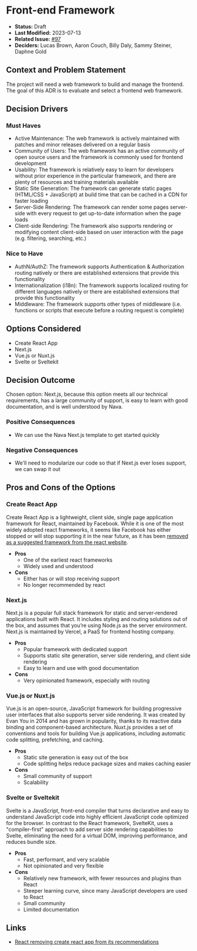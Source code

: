# Front-end Framework

- **Status:** Draft <!-- REQUIRED -->
- **Last Modified:** 2023-07-13 <!-- REQUIRED -->
- **Related Issue:** [#97](https://github.com/HHS/grants-api/issues/97) <!-- RECOMMENDED -->
- **Deciders:** Lucas Brown, Aaron Couch, Billy Daly, Sammy Steiner, Daphne Gold <!-- REQUIRED -->

## Context and Problem Statement

The project will need a web framework to build and manage the frontend. The goal of this ADR is to evaluate and select a frontend web framework.

## Decision Drivers <!-- RECOMMENDED -->

### Must Haves
- Active Maintenance: The web framework is actively maintained with patches and minor releases delivered on a regular basis
- Community of Users: The web framework has an active community of open source users and the framework is commonly used for frontend development
- Usability: The framework is relatively easy to learn for developers without prior experience in the particular framework, and there are plenty of resources and training materials available
- Static Site Generation: The framework can generate static pages (HTML/CSS + JavaScript) at build time that can be cached in a CDN for faster loading
- Server-Side Rendering: The framework can render some pages server-side with every request to get up-to-date information when the page loads
- Client-side Rendering: The framework also supports rendering or modifying content client-side based on user interaction with the page (e.g. filtering, searching, etc.)

### Nice to Have
- AuthN/AuthZ: The framework supports Authentication & Authorization routing natively or there are established extensions that provide this functionality
- Internationalization (i18n): The framework supports localized routing for different languages natively or there are established extensions that provide this functionality
- Middleware: The framework supports other types of middleware (i.e. functions or scripts that execute before a routing request is complete)

## Options Considered

- Create React App
- Next.js
- Vue.js or Nuxt.js
- Svelte or Sveltekit

## Decision Outcome <!-- REQUIRED -->

Chosen option: Next.js, because this option meets all our technical requirements, has a large community of support, is easy to learn with good documentation, and is well understood by Nava.

### Positive Consequences <!-- OPTIONAL -->

- We can use the Nava Next.js template to get started quickly

### Negative Consequences <!-- OPTIONAL -->

- We'll need to modularize our code so that if Next.js ever loses support, we can swap it out

## Pros and Cons of the Options <!-- OPTIONAL -->

### Create React App

Create React App is a lightweight, client side, single page application framework for React, maintained by Facebook. While it is one of the most widely adopted react frameworks, it seems like Facebook has either stopped or will stop supporting it in the near future, as it has been [removed as a suggested framework from the react website](https://github.com/reactjs/react.dev/pull/5487).

- **Pros**
  - One of the earliest react frameworks
  - Widely used and understood
- **Cons**
  - Either has or will stop receiving support
  - No longer recommended by react

### Next.js

Next.js is a popular full stack framework for static and server‑rendered applications built with React. It includes styling and routing solutions out of the box, and assumes that you’re using Node.js as the server environment. Next.js is maintained by Vercel, a PaaS for frontend hosting company.

- **Pros**
  - Popular framework with dedicated support
  - Supports static site generation, server side rendering, and client side rendering
  - Easy to learn and use with good documentation
- **Cons**
  - Very opinionated framework, especially with routing

### Vue.js or Nuxt.js

Vue.js is an open-source, JavaScript framework for building progressive user interfaces that also supports server side rendering. It was created by Evan You in 2014 and has grown in popularity, thanks to its reactive data binding and component-based architecture. Nuxt.js provides a set of conventions and tools for building Vue.js applications, including automatic code splitting, prefetching, and caching.

- **Pros**
  - Static site generation is easy out of the box
  - Code splitting helps reduce package sizes and makes caching easier
- **Cons**
  - Small community of support
  - Scalability 

### Svelte or Sveltekit

Svelte is a JavaScript, front-end compiler that turns declarative and easy to understand JavaScript code into highly efficient JavaScript code optimized for the browser. In contrast to the React framework, SvelteKit, uses a "compiler-first" approach to add server side rendering capabilities to Svelte, eliminating the need for a virtual DOM, improving performance, and reduces bundle size. 

- **Pros**
  - Fast, performant, and very scalable
  - Not opinionated and very flexible
- **Cons**
  - Relatively new framework, with fewer resources and plugins than React
  - Steeper learning curve, since many JavaScript developers are used to React
  - Small community
  - Limited documentation

## Links <!-- OPTIONAL -->

- [React removing create react app from its recommendations](https://github.com/reactjs/react.dev/pull/5487)
